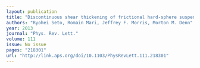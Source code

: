```yaml
---
layout: publication
title: "Discontinuous shear thickening of frictional hard-sphere suspensions"
authors: "Ryohei Seto, Romain Mari, Jeffrey F. Morris, Morton M. Denn"
year: 2013
journal: "Phys. Rev. Lett."
volume: 111
issue: No issue
pages: "218301"
url: "http://link.aps.org/doi/10.1103/PhysRevLett.111.218301"
---
```

